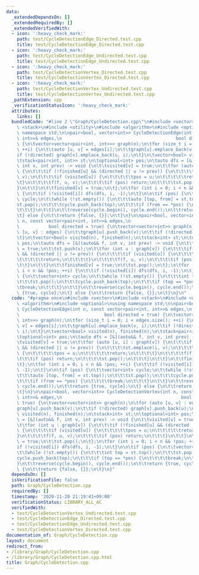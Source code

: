 ```yaml
---
data:
  _extendedDependsOn: []
  _extendedRequiredBy: []
  _extendedVerifiedWith:
  - icon: ':heavy_check_mark:'
    path: test/CycleDetectionEdge_Directed.test.cpp
    title: test/CycleDetectionEdge_Directed.test.cpp
  - icon: ':heavy_check_mark:'
    path: test/CycleDetectionEdge_Undirected.test.cpp
    title: test/CycleDetectionEdge_Undirected.test.cpp
  - icon: ':heavy_check_mark:'
    path: test/CycleDetectionVertex_Directed.test.cpp
    title: test/CycleDetectionVertex_Directed.test.cpp
  - icon: ':heavy_check_mark:'
    path: test/CycleDetectionVertex_Undirected.test.cpp
    title: test/CycleDetectionVertex_Undirected.test.cpp
  _pathExtension: cpp
  _verificationStatusIcon: ':heavy_check_mark:'
  attributes:
    links: []
  bundledCode: "#line 2 \"Graph/CycleDetection.cpp\"\n#include <vector>\n#include\
    \ <stack>\n#include <utility>\n#include <algorithm>\n#include <optional>\nusing\
    \ namespace std;\n\npair<bool, vector<int>> CycleDetectionEdge(int n, const vector<pair<int,\
    \ int>>& edges,\n                                           bool directed = true)\
    \ {\n\tvector<vector<pair<int, int>>> graph(n);\n\tfor (size_t i = 0; i < edges.size();\
    \ ++i) {\n\t\tauto [u, v] = edges[i];\n\t\tgraph[u].emplace_back(v, i);\n\t\t\
    if (!directed) graph[v].emplace_back(u, i);\n\t}\n\tvector<bool> visited(n), finished(n);\n\
    \tstack<pair<int, int>> st;\n\toptional<int> pos;\n\tauto dfs = [&](auto&& f,\
    \ int v, int prev) -> void {\n\t\tvisited[v] = true;\n\t\tfor (auto [u, i] : graph[v])\
    \ {\n\t\t\tif (!finished[u] && (directed || u != prev)) {\n\t\t\t\tst.emplace(i,\
    \ v);\n\t\t\t\tif (visited[u]) {\n\t\t\t\t\tpos = u;\n\t\t\t\t\treturn;\n\t\t\t\
    \t}\n\t\t\t\tf(f, u, v);\n\t\t\t\tif (pos) return;\n\t\t\t\tst.pop();\n\t\t\t\
    }\n\t\t}\n\t\tfinished[v] = true;\n\t};\n\tfor (int i = 0; i < n && !pos; ++i)\
    \ {\n\t\tif (!visited[i]) dfs(dfs, i, -1);\n\t}\n\n\tif (pos) {\n\t\tvector<int>\
    \ cycle;\n\t\twhile (!st.empty()) {\n\t\t\tauto [top, from] = st.top();\n\t\t\t\
    st.pop();\n\t\t\tcycle.push_back(top);\n\t\t\tif (from == *pos) {\n\t\t\t\tbreak;\n\
    \t\t\t}\n\t\t}\n\t\treverse(cycle.begin(), cycle.end());\n\t\treturn {true, cycle};\n\
    \t} else {\n\t\treturn {false, {}};\n\t}\n}\n\npair<bool, vector<int>> CycleDetectionVertex(int\
    \ n, const vector<pair<int, int>>& edges,\n                                  \
    \           bool directed = true) {\n\tvector<vector<int>> graph(n);\n\tfor (auto\
    \ [u, v] : edges) {\n\t\tgraph[u].push_back(v);\n\t\tif (!directed) graph[v].push_back(u);\n\
    \t}\n\tvector<bool> visited(n), finished(n);\n\tstack<int> st;\n\toptional<int>\
    \ pos;\n\tauto dfs = [&](auto&& f, int v, int prev) -> void {\n\t\tvisited[v]\
    \ = true;\n\t\tst.push(v);\n\t\tfor (int u : graph[v]) {\n\t\t\tif (!finished[u]\
    \ && (directed || u != prev)) {\n\t\t\t\tif (visited[u]) {\n\t\t\t\t\tpos = u;\n\
    \t\t\t\t\treturn;\n\t\t\t\t}\n\t\t\t\tf(f, u, v);\n\t\t\t\tif (pos) return;\n\t\
    \t\t}\n\t\t}\n\t\tfinished[v] = true;\n\t\tst.pop();\n\t};\n\tfor (int i = 0;\
    \ i < n && !pos; ++i) {\n\t\tif (!visited[i]) dfs(dfs, i, -1);\n\t}\n\n\tif (pos)\
    \ {\n\t\tvector<int> cycle;\n\t\twhile (!st.empty()) {\n\t\t\tint top = st.top();\n\
    \t\t\tst.pop();\n\t\t\tcycle.push_back(top);\n\t\t\tif (top == *pos) {\n\t\t\t\
    \tbreak;\n\t\t\t}\n\t\t}\n\t\treverse(cycle.begin(), cycle.end());\n\t\treturn\
    \ {true, cycle};\n\t} else {\n\t\treturn {false, {}};\n\t}\n}\n"
  code: "#pragma once\n#include <vector>\n#include <stack>\n#include <utility>\n#include\
    \ <algorithm>\n#include <optional>\nusing namespace std;\n\npair<bool, vector<int>>\
    \ CycleDetectionEdge(int n, const vector<pair<int, int>>& edges,\n           \
    \                                bool directed = true) {\n\tvector<vector<pair<int,\
    \ int>>> graph(n);\n\tfor (size_t i = 0; i < edges.size(); ++i) {\n\t\tauto [u,\
    \ v] = edges[i];\n\t\tgraph[u].emplace_back(v, i);\n\t\tif (!directed) graph[v].emplace_back(u,\
    \ i);\n\t}\n\tvector<bool> visited(n), finished(n);\n\tstack<pair<int, int>> st;\n\
    \toptional<int> pos;\n\tauto dfs = [&](auto&& f, int v, int prev) -> void {\n\t\
    \tvisited[v] = true;\n\t\tfor (auto [u, i] : graph[v]) {\n\t\t\tif (!finished[u]\
    \ && (directed || u != prev)) {\n\t\t\t\tst.emplace(i, v);\n\t\t\t\tif (visited[u])\
    \ {\n\t\t\t\t\tpos = u;\n\t\t\t\t\treturn;\n\t\t\t\t}\n\t\t\t\tf(f, u, v);\n\t\
    \t\t\tif (pos) return;\n\t\t\t\tst.pop();\n\t\t\t}\n\t\t}\n\t\tfinished[v] = true;\n\
    \t};\n\tfor (int i = 0; i < n && !pos; ++i) {\n\t\tif (!visited[i]) dfs(dfs, i,\
    \ -1);\n\t}\n\n\tif (pos) {\n\t\tvector<int> cycle;\n\t\twhile (!st.empty()) {\n\
    \t\t\tauto [top, from] = st.top();\n\t\t\tst.pop();\n\t\t\tcycle.push_back(top);\n\
    \t\t\tif (from == *pos) {\n\t\t\t\tbreak;\n\t\t\t}\n\t\t}\n\t\treverse(cycle.begin(),\
    \ cycle.end());\n\t\treturn {true, cycle};\n\t} else {\n\t\treturn {false, {}};\n\
    \t}\n}\n\npair<bool, vector<int>> CycleDetectionVertex(int n, const vector<pair<int,\
    \ int>>& edges,\n                                             bool directed =\
    \ true) {\n\tvector<vector<int>> graph(n);\n\tfor (auto [u, v] : edges) {\n\t\t\
    graph[u].push_back(v);\n\t\tif (!directed) graph[v].push_back(u);\n\t}\n\tvector<bool>\
    \ visited(n), finished(n);\n\tstack<int> st;\n\toptional<int> pos;\n\tauto dfs\
    \ = [&](auto&& f, int v, int prev) -> void {\n\t\tvisited[v] = true;\n\t\tst.push(v);\n\
    \t\tfor (int u : graph[v]) {\n\t\t\tif (!finished[u] && (directed || u != prev))\
    \ {\n\t\t\t\tif (visited[u]) {\n\t\t\t\t\tpos = u;\n\t\t\t\t\treturn;\n\t\t\t\t\
    }\n\t\t\t\tf(f, u, v);\n\t\t\t\tif (pos) return;\n\t\t\t}\n\t\t}\n\t\tfinished[v]\
    \ = true;\n\t\tst.pop();\n\t};\n\tfor (int i = 0; i < n && !pos; ++i) {\n\t\t\
    if (!visited[i]) dfs(dfs, i, -1);\n\t}\n\n\tif (pos) {\n\t\tvector<int> cycle;\n\
    \t\twhile (!st.empty()) {\n\t\t\tint top = st.top();\n\t\t\tst.pop();\n\t\t\t\
    cycle.push_back(top);\n\t\t\tif (top == *pos) {\n\t\t\t\tbreak;\n\t\t\t}\n\t\t\
    }\n\t\treverse(cycle.begin(), cycle.end());\n\t\treturn {true, cycle};\n\t} else\
    \ {\n\t\treturn {false, {}};\n\t}\n}"
  dependsOn: []
  isVerificationFile: false
  path: Graph/CycleDetection.cpp
  requiredBy: []
  timestamp: '2020-11-20 21:19:41+09:00'
  verificationStatus: LIBRARY_ALL_AC
  verifiedWith:
  - test/CycleDetectionVertex_Undirected.test.cpp
  - test/CycleDetectionEdge_Directed.test.cpp
  - test/CycleDetectionEdge_Undirected.test.cpp
  - test/CycleDetectionVertex_Directed.test.cpp
documentation_of: Graph/CycleDetection.cpp
layout: document
redirect_from:
- /library/Graph/CycleDetection.cpp
- /library/Graph/CycleDetection.cpp.html
title: Graph/CycleDetection.cpp
---
```

